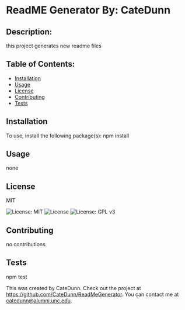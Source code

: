 # ReadME Generator By: CateDunn
  
## Description: 

this project generates new readme files

## Table of Contents:
* [Installation](#installation)
* [Usage](#usage)
* [License](#license)
* [Contributing](#contributing)
* [Tests](#tests)

## Installation 
To use, install the following package(s): npm install

## Usage

  none

## License

MIT

![License: MIT](https://img.shields.io/badge/License-MIT-yellow.svg) ![License](https://img.shields.io/badge/License-Apache%202.0-blue.svg) ![License: GPL v3](https://img.shields.io/badge/License-GPLv3-blue.svg)

## Contributing

no contributions

## Tests

npm test

This was created by CateDunn.
Check out the project at https://github.com/CateDunn/ReadMeGenerator.
You can contact me at catedunn@alumni.unc.edu.

  